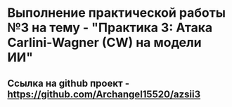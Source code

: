 # Выполнение практической работы №3 на тему - "Практика 3: Атака Carlini-Wagner (CW) на модели ИИ"

## Ссылка на github проект - https://github.com/Archangel15520/azsii3

